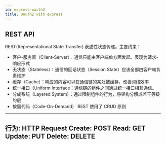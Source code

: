 ```yaml
---
id: express-oauth2
title: OAuth2 with express
---
```


## REST API
REST(Representational State Transfer) 表述性状态传递。主要约束：
- 客户-服务器（Client-Server）：通信只能由客户端单方面发起。表现为请求-响应形式
- 无状态（Stateless）：通信的回话状态（Session State）应该全部由客户端负责维护
- 缓存（Cache）：响应的内容可以在通信链的某处被缓存，改善网络效率
- 统一接口（Uniform Interface：通信链的组件之间通过统一接口相互通信。
- 分成系统（Layered System）：通过限制组件的行为，将架构分解成若干等级的层
- 按需代码（Code-On-Demand）
REST 使用了 CRUD 原则
---
行为: HTTP Request
Create: POST
Read: GET
Update: PUT
Delete: DELETE
---